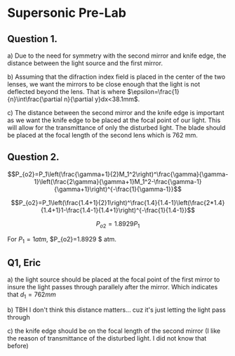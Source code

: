 # Supersonic Pre-Lab

## Question 1.

a) Due to the need for symmetry with the second mirror and knife edge, the distance between the light source and the first mirror.

b) Assuming that the difraction index field is placed in the center of the two lenses, we want the mirrors to be close enough that the light is not deflected beyond the lens. That is where $\epsilon=\frac{1}{n}\int\frac{\partial n}{\partial y}dx<38.1mm$.

c) The distance between the second mirror and the knife edge is important as we want the knife edge to be placed at the focal point of our light. This will allow for the transmittance of only the disturbed light. The blade should be placed at the focal length of the second lens which is 762 mm.

## Question 2.

$$P_{o2}=P_1\left(\frac{\gamma+1}{2}M_1^2\right)^\frac{\gamma}{\gamma-1}\left(\frac{2\gamma}{\gamma+1}M_1^2-\frac{\gamma-1}{\gamma+1}\right)^{-\frac{1}{\gamma-1}}$$

$$P_{o2}=P_1\left(\frac{1.4+1}{2}1\right)^\frac{1.4}{1.4-1}\left(\frac{2*1.4}{1.4+1}1-\frac{1.4-1}{1.4+1}\right)^{-\frac{1}{1.4-1}}$$

$$P_{o2}=1.8929P_1$$

For $P_1=1atm$, $P_{o2}=1.8929 $ atm.

## Q1, Eric

a) the light source should be placed at the focal point of the first mirror to insure the light passes through parallely after the mirror. Which indicates that $d_1 = 762 mm$

b) TBH I don't think this distance matters... cuz it's just letting the light pass through

c) the knife edge should be on the focal length of the second mirror (I like the reason of transmittance of the disturbed light. I did not know that before)
